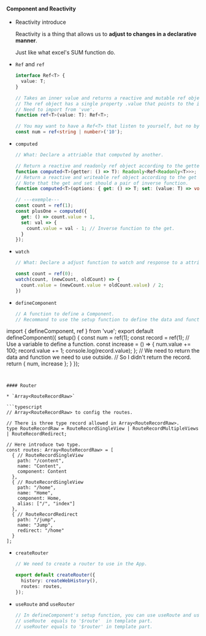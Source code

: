 #### Component and Reactivity

* Reactivity introduce

  Reactivity is a thing that allows us to **adjust to changes in a declarative manner**.

  Just like what excel's SUM function do.

* `Ref` and `ref` 

  ```typescript
  interface Ref<T> {
    value: T;
  }
  
  // Takes an inner value and returns a reactive and mutable ref object.
  // The ref object has a single property .value that points to the inner value.
  // Need to import from 'vue'.
  function ref<T>(value: T): Ref<T>;
  
  // You may want to have a Ref<T> that listen to yourself, but no by infered automatically.
  const num = ref<string | number>('10');
  ```

* `computed`

  ```typescript
  // What: Declare a attriable that computed by another.
  
  // Return a reactive and readonly ref object according to the getter.
  function computed<T>(getter: () => T): Readonly<Ref<Readonly<T>>>;
  // Return a reactive and writeable ref object according to the get and set.
  // Note that the get and set should a pair of inverse function.
  function computed<T>(options: { get: () => T; set: (value: T) => void }): Ref<T>;
  
  // ---exemple---
  const count = ref(1);
  const plusOne = computed({
    get: () => count.value + 1,
    set: val => {
      count.value = val - 1; // Inverse function to the get.
    }
  });
  ```

* `watch`

  ```typescript
  // What: Declare a adjust function to watch and response to a attriable's change.
  
  const count = ref(0);
  watch(count, (newCount, oldCount) => {
    count.value = (newCount.value + oldCount.value) / 2;
  })
  ```

* `defineComponent`

  ```typescript
  // A function to define a Component.
  // Recommand to use the setup function to define the data and function together.
import { defineComponent, ref } from 'vue';
  export default defineComponent({
    setup() {
      const num      = ref<number>(1);
      const record   = ref<number>(1);
      // Use a variable to define a function.
      const increase = () => {
        num.value    += 100;
        record.value += 1;
        console.log(record.value);
      };
      // We need to return the data and function we need to use outside.
      // So I didn't return the record.
      return { num, increase };
    }
  });
  ```
  

#### Router

* `Array<RouteRecordRaw>`

  ```typescript
  // Array<RouteRecordRaw> to config the routes.
  
  // There is three type record allowed in Array<RouteRecordRaw>.
  type RouteRecordRaw = RouteRecordSingleView | RouteRecordMultipleViews | RouteRecordRedirect;
  
// Here introduce two type.
  const routes: Array<RouteRecordRaw> = [
    { // RouteRecordSingleView
      path: "/content",
      name: "Content",
      component: Content
    },
    { // RouteRecordSingleView
      path: "/home",
      name: "Home",
      component: Home,
      alias: ["/", "index"]
    },
    { // RouteRecordRedirect
      path: "/jump",
      name: "Jump",
      redirect: "/home"
    }
  ];
  ```
  
* `createRouter`

  ```typescript
  // We need to create a router to use in the App.
  
  export default createRouter({
    history: createWebHistory(),
    routes: routes,
  });
  ```

* `useRoute` and `useRouter`

  ```typescript
  // In defineComponent's setup function, you can use useRoute and useRouter.
  // useRoute  equals to '$route'  in template part.
  // useRouter equals to '$router' in template part.
  ```
